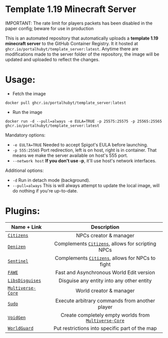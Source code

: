 # Template 1.19 Minecraft Server

IMPORTANT: The rate limit for players packets has been disabled in the paper config; beware for use in production

This is an automated repository that automatically uploads a **template 1.19 minecraft server** to the GitHub Container Registry.
It it hosted at `ghcr.io/portalhubyt/template_server:latest`. Anytime there are modifications made to the server folder of the 
repository, the image will be updated and uploaded to reflect the changes.

# Usage:
- Fetch the image
```
docker pull ghcr.io/portalhubyt/template_server:latest
```

- Run the image
```
docker run -d --pull=always -e EULA=TRUE -p 25575:25575 -p 25565:25565 ghcr.io/portalhubyt/template_server:latest 
```

Mandatory options:
- `-e EULTA=TRUE` Needed to accept Spigot's EULA before launching.
- `-p 555:25565` Port redirection, left is on host, right is in container. That means we make the server available on host's 555 port.
- `--network host` **If you don't use -p**, it'll use host's network interfaces.

Additional options:
- `-d` Run in detach mode (background).
- `--pull=always` This is will always attempt to update the local image, will do nothing if you're up-to-date.

# Plugins:
| Name + Link        | Description           |
| ------------- |:-------------:| 
| [`Citizens`](https://www.spigotmc.org/resources/citizens.13811/)      | NPCs creator & manager |
| [`Denizen`](https://www.spigotmc.org/resources/denizen.21039/)      | Complements [`Citizens`](https://www.spigotmc.org/resources/citizens.13811/), allows for scripting NPCs |
| [`Sentinel`](https://www.spigotmc.org/resources/sentinel.22017/)      | Complements [`Citizens`](https://www.spigotmc.org/resources/citizens.13811/), allows for NPCs to fight |
| [`FAWE`](https://www.spigotmc.org/resources/fastasyncworldedit.13932/)      | Fast and Asynchronous World Edit version |
| [`LibsDisguises`](https://www.spigotmc.org/resources/libs-disguises-free.81/)      | Disguise any entity into any other entity |
| [`Multiverse-Core`](https://www.spigotmc.org/resources/multiverse-core.390/)      | World creator & manager |
| [`Sudo`](https://www.spigotmc.org/resources/sudo.13730/)      | Execute arbitrary commands from another player |
| [`VoidGen`](https://www.spigotmc.org/resources/voidgen.25391/)      | Create completely empty worlds from [`Multiverse-Core`](https://www.spigotmc.org/resources/multiverse-core.390/) |
| [`WorldGuard`](https://dev.bukkit.org/projects/worldguard)      | Put restrictions into specific part of the map |
